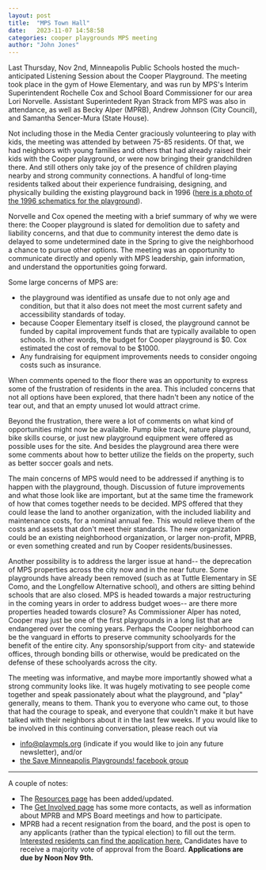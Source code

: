```yaml
---
layout: post
title:  "MPS Town Hall"
date:   2023-11-07 14:58:58
categories: cooper playgrounds MPS meeting
author: "John Jones"
---
```


Last Thursday, Nov 2nd, Minneapolis Public Schools hosted the much-anticipated Listening Session about the Cooper Playground.  The meeting took place in the gym of Howe Elementary, and was run by MPS's Interim Superintendent Rochelle Cox and School Board Commissioner for our area Lori Norvelle.  Assistant Superintedent Ryan Strack from MPS was also in attendance, as well as Becky Alper (MPRB), Andrew Johnson (City Council), and Samantha Sencer-Mura (State House).  

Not including those in the Media Center graciously volunteering to play with kids, the meeting was attended by between 75-85 residents.  Of that, we had neighbors with young families and others that had already raised their kids with the Cooper playground, or were now bringing their grandchildren there.  And still others only take joy of the presence of children playing nearby and strong community connections.  A handful of long-time residents talked about their experience fundraising, designing, and physically building the existing playground back in 1996 ([here is a photo of the 1996 schematics for the playground](/assets/images/Cooper_Playground_1996_Schematics.webp)). 

Norvelle and Cox opened the meeting with a brief summary of why we were there:  the Cooper playground is slated for demolition due to safety and liability concerns, and that due to community interest the demo date is delayed to some undetermined date in the Spring to give the neighborhood a chance to pursue other options.  The meeting was an opportunity to communicate directly and openly with MPS leadership, gain information, and understand the opportunities going forward.

Some large concerns of MPS are:

- the playground was identified as unsafe due to not only age and condition, but that it also does not meet the most current safety and accessibility standards of today.
- because Cooper Elementary itself is closed, the playground cannot be funded by capital improvement funds that are typically available to open schools.  In other words, the budget for Cooper playground is $0. Cox estimated the cost of removal to be $1000.
- Any fundraising for equipment improvements needs to consider ongoing costs such as insurance.

When comments opened to the floor there was an opportunity to express some of the frustration of residents in the area.  This included concerns that not all options have been explored, that there hadn't been any notice of the tear out, and that an empty unused lot would attract crime.  

Beyond the frustration, there were a lot of comments on what kind of opportunities might now be available.  Pump bike track, nature playground, bike skills course, or just new playground equipment were offered as possible uses for the site.  And besides the playground area there were some comments about how to better utilize the fields on the property, such as better soccer goals and nets.

The main concerns of MPS would need to be addressed if anything is to happen with the playground, though.  Discussion of future improvements and what those look like are important, but at the same time the framework of how that comes together needs to be decided.  MPS offered that they could lease the land to another organization, with the included liability and maintenance costs, for a nominal annual fee.  This would relieve them of the costs and assets that don't meet their standards.  The new organization could be an existing neighborhood organization, or larger non-profit, MPRB,  or even something created and run by Cooper residents/businesses.

Another possibility is to address the larger issue at hand-- the deprecation of MPS properties across the city now and in the near future.  Some playgrounds have already been removed (such as at Tuttle Elementary in SE Como, and the Longfellow Alternative school), and others are sitting behind schools that are also closed.  MPS is headed towards a major restructuring in the coming years in order to address budget woes-- are there more properties headed towards closure?  As Commissioner Alper has noted, Cooper may just be one of the first playgrounds in a long list that are endangered over the coming years.  Perhaps the Cooper neighborhood can be the vanguard in efforts to preserve community schoolyards for the benefit of the entire city.  Any sponsorship/support from city- and statewide offices, through bonding bills or otherwise, would be predicated on the defense of these schoolyards across the city.

The meeting was informative, and maybe more importantly showed what a strong community looks like.  It was hugely motivating to see people come together and speak passionately about what the playground, and "play" generally, means to them.  Thank you to everyone who came out, to those that had the courage to speak, and everyone that couldn't make it but have talked with their neighbors about it in the last few weeks.  If you would like to be involved in this continuing conversation, please reach out via

- info@plaympls.org (indicate if you would like to join any future newsletter), and/or
- [the Save Minneapolis Playgrounds! facebook group](https://www.facebook.com/groups/594023486107302)

------

A couple of notes:

- The [Resources page](/resources) has been added/updated.
- The [Get Involved page](/getinvolved) has some more contacts, as well as information about MPRB and MPS Board meetings and how to participate.
- MPRB had a recent resignation from the board, and the post is open to any applicants (rather than the typical election) to fill out the term.  [Interested residents can find the application here.](https://www.minneapolisparks.org/news/2023/11/03/minneapolis-park-and-recreation-board-opens-applications-for-at-large-commissioner-vacancy/)  Candidates have to receive a majority vote of approval from the Board.  **Applications are due by Noon Nov 9th.**
